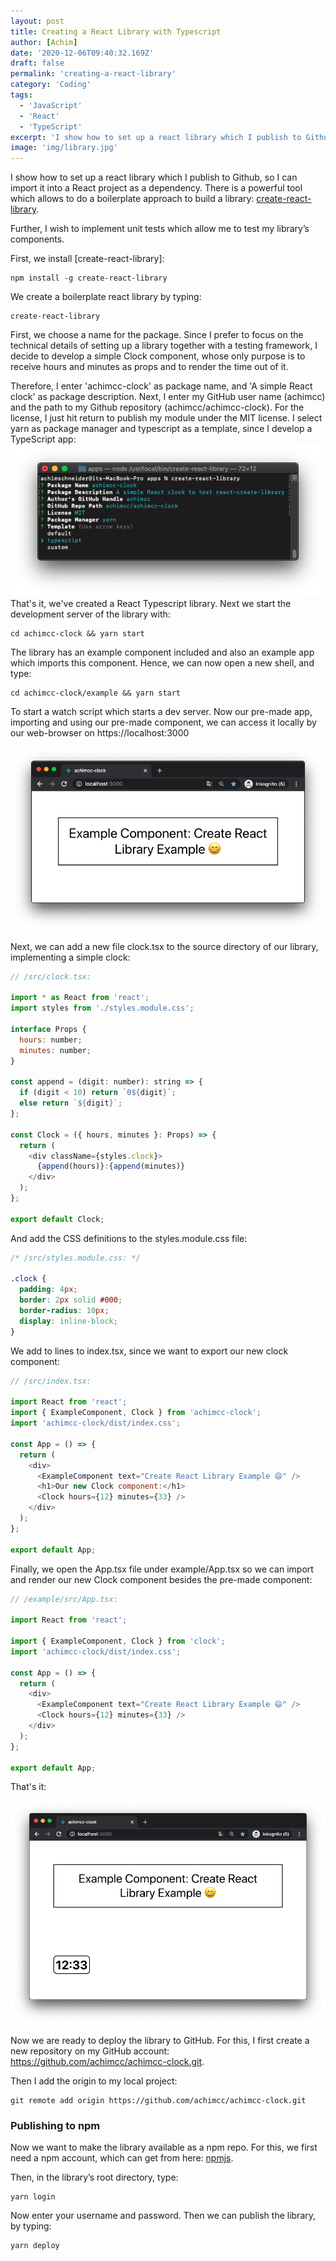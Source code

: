 ```yaml
---
layout: post
title: Creating a React Library with Typescript
author: [Achim]
date: '2020-12-06T09:40:32.169Z'
draft: false
permalink: 'creating-a-react-library'
category: 'Coding'
tags:
  - 'JavaScript'
  - 'React'
  - 'TypeScript'
excerpt: 'I show how to set up a react library which I publish to Github, so I can import it into a React project as a dependency. There is a powerful tool which allows to do a boilerplate approach to build a library: create-react-library.'
image: 'img/library.jpg'
---
```


I show how to set up a react library which I publish to Github, so I can import it into a React project as a dependency. There is a powerful tool which allows to do a boilerplate approach to build a library: [create-react-library](https://www.npmjs.com/package/create-react-library).

Further, I wish to implement unit tests which allow me to test my library’s components.

First, we install [create-react-library]:

```
npm install -g create-react-library
```

We create a boilerplate react library by typing:

```
create-react-library
```

First, we choose a name for the package. Since I prefer to focus on the technical details of setting up a library together with a testing framework, I decide to develop a simple Clock component, whose only purpose is to receive hours and minutes as props and to render the time out of it.

Therefore, I enter 'achimcc-clock' as package name, and 'A simple React clock' as package description. Next, I enter my GitHub user name (achimcc) and the path to my Github repository (achimcc/achimcc-clock). For the license, I just hit return to publish my module under the MIT license. I select yarn as package manager and typescript as a template, since I develop a TypeScript app:
![create-react-library-setup.png](img/create-react-library-setup.png)
That's it, we've created a React Typescript library. Next we start the development server of the library with:

```
cd achimcc-clock && yarn start
```

The library has an example component included and also an example app which imports this component. Hence, we can now open a new shell, and type:

```
cd achimcc-clock/example && yarn start
```

To start a watch script which starts a dev server. Now our pre-made app, importing and using our pre-made component, we can access it locally by our web-browser on https://localhost:3000

![example-component.png](img/example-component.png)

Next, we can add a new file clock.tsx to the source directory of our library, implementing a simple clock:

```javascript
// /src/clock.tsx:

import * as React from 'react';
import styles from './styles.module.css';

interface Props {
  hours: number;
  minutes: number;
}

const append = (digit: number): string => {
  if (digit < 10) return `0${digit}`;
  else return `${digit}`;
};

const Clock = ({ hours, minutes }: Props) => {
  return (
    <div className={styles.clock}>
      {append(hours)}:{append(minutes)}
    </div>
  );
};

export default Clock;
```

And add the CSS definitions to the styles.module.css file:

```css
/* /src/styles.module.css: */

.clock {
  padding: 4px;
  border: 2px solid #000;
  border-radius: 10px;
  display: inline-block;
}
```

We add to lines to index.tsx, since we want to export our new clock component:

```javascript
// /src/index.tsx:

import React from 'react';
import { ExampleComponent, Clock } from 'achimcc-clock';
import 'achimcc-clock/dist/index.css';

const App = () => {
  return (
    <div>
      <ExampleComponent text="Create React Library Example 😄" />
      <h1>Our new Clock component:</h1>
      <Clock hours={12} minutes={33} />
    </div>
  );
};

export default App;
```

Finally, we open the App.tsx file under example/App.tsx so we can import and render our new Clock component besides the pre-made component:

```javascript
// /example/src/App.tsx:

import React from 'react';

import { ExampleComponent, Clock } from 'clock';
import 'achimcc-clock/dist/index.css';

const App = () => {
  return (
    <div>
      <ExampleComponent text="Create React Library Example 😄" />
      <Clock hours={12} minutes={33} />
    </div>
  );
};

export default App;
```

That's it:

![react-clock-screenshot.png](img/react-clock-screenshot.png)

Now we are ready to deploy the library to GitHub. For this, I first create a new repository on my GitHub account: https://github.com/achimcc/achimcc-clock.git.

Then I add the origin to my local project:

```
git remote add origin https://github.com/achimcc/achimcc-clock.git
```

### Publishing to npm

Now we want to make the library available as a npm repo. For this, we first need a npm account, which can get from here: [npmjs](https://www.npmjs.com/).

Then, in the library’s root directory, type:

```
yarn login
```

Now enter your username and password. Then we can publish the library, by typing:

```
yarn deploy
```
